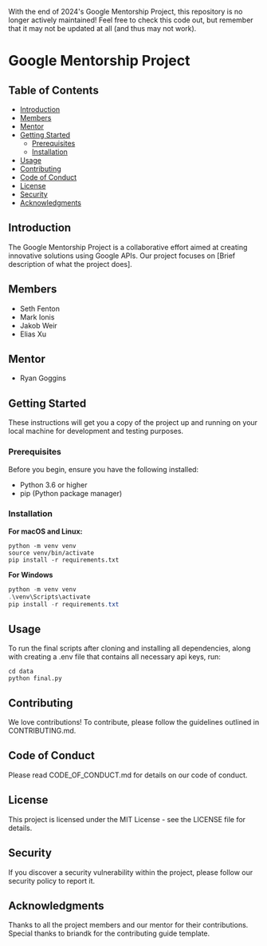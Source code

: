 With the end of 2024's Google Mentorship Project, this repository is no longer actively maintained! Feel free to check this code out, but remember that it may not be updated at all (and thus may not work).

# Google Mentorship Project

## Table of Contents

- [Introduction](#introduction)
- [Members](#members)
- [Mentor](#mentor)
- [Getting Started](#getting-started)
  - [Prerequisites](#prerequisites)
  - [Installation](#installation)
- [Usage](#usage)
- [Contributing](#contributing)
- [Code of Conduct](#code-of-conduct)
- [License](#license)
- [Security](#security)
- [Acknowledgments](#acknowledgments)

## Introduction

The Google Mentorship Project is a collaborative effort aimed at creating innovative solutions using Google APIs. Our project focuses on [Brief description of what the project does].

## Members

- Seth Fenton
- Mark Ionis
- Jakob Weir
- Elias Xu

## Mentor

- Ryan Goggins

## Getting Started

These instructions will get you a copy of the project up and running on your local machine for development and testing purposes.

### Prerequisites

Before you begin, ensure you have the following installed:

- Python 3.6 or higher
- pip (Python package manager)

### Installation

**For macOS and Linux:**

```shell
python -m venv venv
source venv/bin/activate
pip install -r requirements.txt
```

**For Windows**

```powershell
python -m venv venv
.\venv\Scripts\activate
pip install -r requirements.txt
```

## Usage

To run the final scripts after cloning and installing all dependencies, along with creating a .env file that contains all necessary api keys, run:

```shell
cd data
python final.py
```

## Contributing

We love contributions! To contribute, please follow the guidelines outlined in CONTRIBUTING.md.

## Code of Conduct

Please read CODE_OF_CONDUCT.md for details on our code of conduct.

## License

This project is licensed under the MIT License - see the LICENSE file for details.

## Security

If you discover a security vulnerability within the project, please follow our security policy to report it.

## Acknowledgments

Thanks to all the project members and our mentor for their contributions.
Special thanks to briandk for the contributing guide template.
